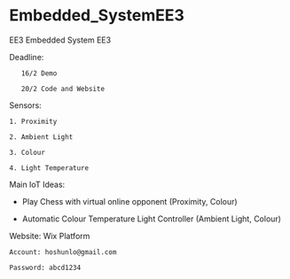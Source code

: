 # Embedded_SystemEE3
EE3 Embedded System EE3

Deadline:

       16/2 Demo
       
       20/2 Code and Website

Sensors:

    1. Proximity

    2. Ambient Light

    3. Colour

    4. Light Temperature
    
Main IoT Ideas:

- Play Chess with virtual online opponent (Proximity, Colour)

- Automatic Colour Temperature Light Controller (Ambient Light, Colour)
    
Website: Wix Platform
 
    Account: hoshunlo@gmail.com
  
    Password: abcd1234
